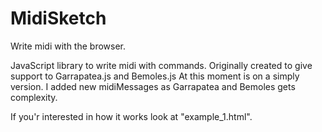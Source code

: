 # MidiSketch
Write midi with the browser.


JavaScript library to write midi with commands. Originally created to give support to Garrapatea.js and Bemoles.js
At this moment is on a simply version. I added new midiMessages as Garrapatea and Bemoles gets complexity.

If you'r interested in how it works look at "example_1.html".
